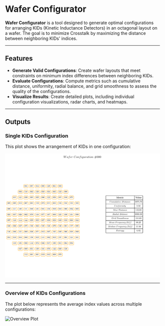 # Wafer Configurator

**Wafer Configurator** is a tool designed to generate optimal configurations for arranging KIDs (Kinetic Inductance Detectors) in an octagonal layout on a wafer. The goal is to minimize Crosstalk by maximizing the distance between neighboring KIDs' indices.

---

## Features

- **Generate Valid Configurations**: Create wafer layouts that meet constraints on minimum index differences between neighboring KIDs.
- **Evaluate Configurations**: Compute metrics such as cumulative distance, uniformity, radial balance, and grid smoothness to assess the quality of the configurations.
- **Visualize Results**: Create detailed plots, including individual configuration visualizations, radar charts, and heatmaps.


---

## Outputs

### Single KIDs Configuration
This plot shows the arrangement of KIDs in one configuration:

![Single Configuration Plot](https://github.com/gpesce97/Thesis_Codes/blob/main/wafer_configurator/data/example_output/000_23_conf.png "Single KIDs Configuration: diff $a \ge 22$")

---

### Overview of KIDs Configurations
The plot below represents the average index values across multiple configurations:

![Overview Plot](images/overview_configuration.png "Overview of KIDs Configurations")
